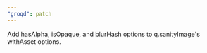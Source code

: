 ```yaml
---
"groqd": patch
---
```


Add hasAlpha, isOpaque, and blurHash options to q.sanityImage's withAsset options.
